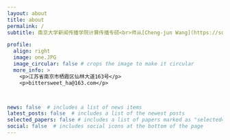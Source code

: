 ```yaml
---
layout: about
title: about
permalink: /
subtitle: 南京大学新闻传播学院计算传播专硕<br>师从[Cheng-jun Wang](https://socratesclub.github.io/)<br>暂无个人研究方向，仍在探索当中……

profile:
  align: right
  image: one.JPG
  image_circular: false # crops the image to make it circular
  more_info: >
    <p>江苏省南京市栖霞区仙林大道163号</p>
    <p>bittersweet_ha@163.com</p>



news: false  # includes a list of news items
latest_posts: false  # includes a list of the newest posts
selected_papers: false # includes a list of papers marked as "selected={true}"
social: false  # includes social icons at the bottom of the page
---
```



